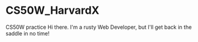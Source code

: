 # CS50W_HarvardX
CS50W practice
Hi there.
I'm a rusty Web Developer, but I'll get back in the saddle in no time!